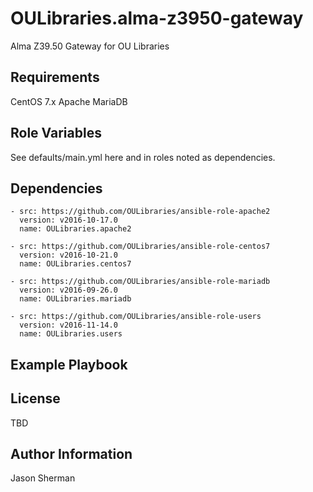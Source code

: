 OULibraries.alma-z3950-gateway
=========

Alma Z39.50 Gateway for OU Libraries

Requirements
------------

CentOS 7.x
Apache
MariaDB

Role Variables
--------------

See defaults/main.yml here and in roles noted as dependencies.

Dependencies
------------

```
- src: https://github.com/OULibraries/ansible-role-apache2
  version: v2016-10-17.0
  name: OULibraries.apache2

- src: https://github.com/OULibraries/ansible-role-centos7
  version: v2016-10-21.0
  name: OULibraries.centos7

- src: https://github.com/OULibraries/ansible-role-mariadb
  version: v2016-09-26.0
  name: OULibraries.mariadb

- src: https://github.com/OULibraries/ansible-role-users
  version: v2016-11-14.0
  name: OULibraries.users
```

Example Playbook
----------------

License
-------

TBD

Author Information
------------------

Jason Sherman
